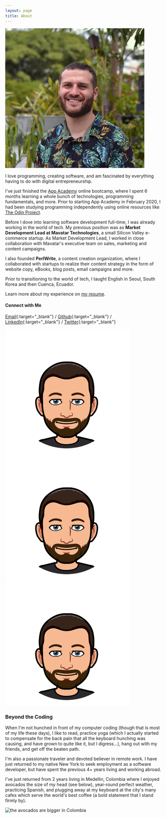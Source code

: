 ```yaml
---
layout: page
title: About
---
```

<div class="img-wrap-center">
<img src="/assets/img/ben-in-garden.png" id="ben-in-tienda" alt="headshot of ben perlmutter">
</div>

I love programming, creating software, and am fascinated by everything having to do with digital entrepreneurship.

I've just finished the [App Academy](https://appacademy.io/) online bootcamp, where I spent 6 months learning a whole bunch of technologies, programming fundamentals, and more. Prior to starting App Academy in February 2020, I had been studying programming independently using online resources like [The Odin Project](https://theodinproject.org).

Before I dove into learning software development full-time, I was already working in the world of tech. My previous position was as **Market Development Lead at Mavatar Technologies**, a small Silicon Valley e-commerce startup. As Market Development Lead, I worked in close collaboration with Mavatar's executive team on sales, marketing and content campaigns. 

I also founded **PerlWrite**, a content creation organization, where I collaborated with startups to realize their content strategy in the form of website copy, eBooks, blog posts, email campaigns and more. 

Prior to transitioning to the world of tech, I taught English in Seoul, South Korea and then Cuenca, Ecuador.

Learn more about my experience on <a href="/assets/ben-perlmutter-resume.pdf" target="_blank" title="Ben Perlmutter resume">my resume</a>.

#### Connect with Me
[Email](mailto:ben@perlmutter.io){:target="_blank"} / [Github](https://github.com/bpmutter){:target="_blank"} / [LinkedIn](https://www.linkedin.com/in/ben-perlmutter-a410228a/){:target="_blank"} / [Twitter](https://twitter.com/bpmutter){:target="_blank"}

<div class="bitmoji-divider">
    <img src="/assets/img/01-bitmoji-neutral.png" class="bitmoji-divider__bitmoji">
    <img src="/assets/img/01-bitmoji-neutral.png" class="bitmoji-divider__bitmoji">
    <img src="/assets/img/01-bitmoji-neutral.png" class="bitmoji-divider__bitmoji">
</div>

### Beyond the Coding
When I'm not hunched in front of my computer coding (though that is most of my life these days), I like to read, practice yoga (which I actually started to compensate for the back pain that all the keyboard hunching was causing, and have grown to quite like it, but I digress...), hang out with my friends, and get off the beaten path.

I'm also a passionate traveler and devoted believer in remote work. I have just returned to my native New York to seek employment as a software developer, but have spent the previous 4+ years living and working abroad. 

I've just returned from 2 years living in Medellin, Colombia where I enjoyed avocados the size of my head (see below),  year-round perfect weather, practicing Spanish, and plugging away at my keyboard at the city's many cafes which serve the world's best coffee (a bold statement that I stand firmly by).

<div class="img-wrap-center">
<img src="/assets/img/avocado-head.png" id="avocado-head" alt="the avocados are bigger in Colombia">
</div>

